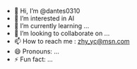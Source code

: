 - 👋 Hi, I’m @dantes0310
- 👀 I’m interested in AI
- 🌱 I’m currently learning ...
- 💞️ I’m looking to collaborate on ...
- 📫 How to reach me : zhy_yc@msn.com
- 😄 Pronouns: ...
- ⚡ Fun fact: ...

<!---
dantes0310/dantes0310 is a ✨ special ✨ repository because its `README.md` (this file) appears on your GitHub profile.
You can click the Preview link to take a look at your changes.
--->
